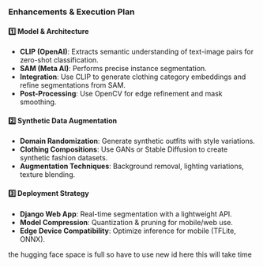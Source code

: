 ### **Enhancements & Execution Plan**  

#### **1️⃣ Model & Architecture**  
- **CLIP (OpenAI)**: Extracts semantic understanding of text-image pairs for zero-shot classification.  
- **SAM (Meta AI)**: Performs precise instance segmentation.  
- **Integration**: Use CLIP to generate clothing category embeddings and refine segmentations from SAM.  
- **Post-Processing**: Use OpenCV for edge refinement and mask smoothing.  

#### **2️⃣ Synthetic Data Augmentation**  
- **Domain Randomization**: Generate synthetic outfits with style variations.  
- **Clothing Compositions**: Use GANs or Stable Diffusion to create synthetic fashion datasets.  
- **Augmentation Techniques**: Background removal, lighting variations, texture blending.  

#### **3️⃣ Deployment Strategy**  
- **Django Web App**: Real-time segmentation with a lightweight API.  
- **Model Compression**: Quantization & pruning for mobile/web use.  
- **Edge Device Compatibility**: Optimize inference for mobile (TFLite, ONNX).  

the hugging face space is full so have to use new id here this will take time

